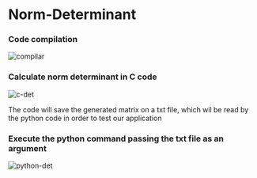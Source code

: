 # Norm-Determinant

### Code compilation
![compilar](https://user-images.githubusercontent.com/53539227/102400235-5fe44c00-3fc0-11eb-8e79-7afccf1dc0b8.png)
### Calculate norm determinant in C code
![c-det](https://user-images.githubusercontent.com/53539227/102400240-61157900-3fc0-11eb-96a6-a2e43e165fb3.png)

The code will save the generated matrix on a txt file, which wil be read by the python code in order to test our application

### Execute the python command passing the txt file as an argument
![python-det](https://user-images.githubusercontent.com/53539227/102400243-6246a600-3fc0-11eb-9e85-67386fbc26ad.png)
